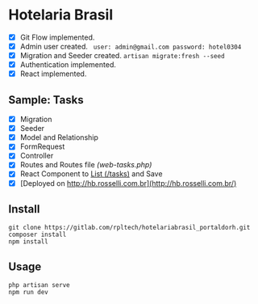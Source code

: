 # Hotelaria Brasil

- [x] Git Flow implemented.
- [x] Admin user created. ``` user: admin@gmail.com password: hotel0304```
- [x] Migration and Seeder created. ``` artisan migrate:fresh --seed ```
- [x] Authentication implemented.
- [x] React implemented.

## Sample: Tasks
- [x] Migration
- [x] Seeder
- [x] Model and Relationship
- [x] FormRequest
- [x] Controller
- [x] Routes and Routes file _(web-tasks.php)_
- [x] React Component to [List (/tasks)](http://hb.rosselli.com.br/tasks) and Save
- [x] [Deployed on http://hb.rosselli.com.br](http://hb.rosselli.com.br/)

## Install
```
git clone https://gitlab.com/rpltech/hotelariabrasil_portaldorh.git
composer install
npm install
```

## Usage
```
php artisan serve
npm run dev
```

